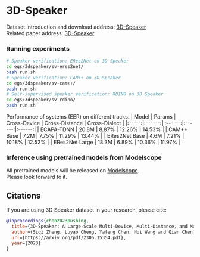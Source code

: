 # 3D-Speaker

Dataset introduction and download address: [3D-Speaker](https://3dspeaker.github.io/) <br>
Related paper address: [3D-Speaker](https://arxiv.org/pdf/2306.15354.pdf)

### Running experiments
``` sh
# Speaker verification: ERes2Net on 3D Speaker
cd egs/3dspeaker/sv-eres2net/
bash run.sh
# Speaker verification: CAM++ on 3D Speaker
cd egs/3dspeaker/sv-cam++/
bash run.sh
# Self-supervised speaker verification: RDINO on 3D Speaker
cd egs/3dspeaker/sv-rdino/
bash run.sh
```
 Performance of systems (EER) on different tracks.
| Model | Params | Cross-Device | Cross-Distance | Cross-Dialect |
|:-----:|:------:| :------:|:------:|:------:|
| ECAPA-TDNN | 20.8M | 8.87% | 12.26% | 14.53% |
| CAM++ Base | 7.2M | 7.75% | 11.29% | 13.44% |
| ERes2Net Base | 4.6M | 7.21% | 10.18% | 12.52% |
| ERes2Net Large | 18.3M | 6.89% | 10.36% | 11.97% |

### Inference using pretrained models from Modelscope
All pretrained models will be released on [Modelscope](https://www.modelscope.cn/models). <br>
Please look forward to it.

## Citations
If you are using 3D Speaker dataset in your research, please cite: 
```BibTeX
@inproceedings{chen2023pushing,
  title={3D-Speaker: A Large-Scale Multi-Device, Multi-Distance, and Multi-Dialect Corpus for Speech Representation Disentanglement},
  author={Siqi Zheng, Luyao Cheng, Yafeng Chen, Hui Wang and Qian Chen},
  url={https://arxiv.org/pdf/2306.15354.pdf},
  year={2023}
}
```

